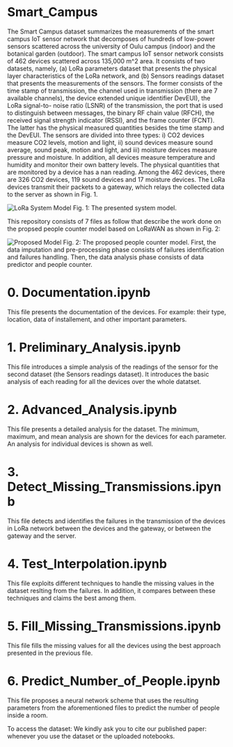 # Smart_Campus

The Smart Campus dataset summarizes the measurements of the smart campus IoT sensor network that decomposes of hundreds of low-power sensors scattered across the university of Oulu campus (indoor) and the botanical garden (outdoor). The smart campus IoT sensor network consists of 462 devices scattered across 135,000 m^2 area. It consists of two datasets, namely, (a) LoRa parameters dataset that presents the physical layer characteristics of the LoRa network, and (b) Sensors readings dataset that presents the measurements of the sensors. The former consists of the time stamp of transmission, the channel used in transmission (there are 7 available channels), the device extended unique identifier DevEUI), the LoRa signal-to- noise ratio (LSNR) of the transmission, the port that is used to distinguish between messages, the binary RF chain value (RFCH), the received signal strength indicator (RSSI), and the frame counter (FCNT). The latter has the physical measured quantities besides the time stamp and the DevEUI. The sensors are divided into three types: i) CO2 devices measure CO2 levels, motion and light, ii) sound devices measure sound average, sound peak, motion and light, and iii) moisture devices measure pressure and moisture. In addition, all devices measure temperature and humidity and monitor their own battery levels. The physical quantities that are monitored by a device has a nan reading. Among the 462 devices, there are 326 CO2 devices, 119 sound devices and 17 moisture devices. The LoRa devices transmit their packets to a gateway, which relays the collected data to the server as shown in Fig. 1.


![LoRa System Model](https://user-images.githubusercontent.com/45125543/228687821-c9808ae1-6b4d-4fc0-b2dd-89b2a236eddd.jpg)
Fig. 1: The presented system model.

This repository consists of 7 files as follow that describe the work done on the propsed people counter model based on LoRaWAN as shown in Fig. 2:


![Proposed Model](https://user-images.githubusercontent.com/45125543/228688438-d9aaa51f-88cd-42d8-9e0b-a5681861080e.jpg)
Fig. 2: The proposed people counter model. First, the data imputation and pre-processing phase consists of failures identification and failures handling. Then, the data analysis phase consists of data predictor and people counter.


# 0. Documentation.ipynb
This file presents the documentation of the devices. For example: their type, location, data of installement, and other important parameters.

# 1. Preliminary_Analysis.ipynb
This file introduces a simple analysis of the readings of the sensor for the second dataset (the Sensors readings dataset). It introduces the basic analysis of each reading for all the devices over the whole datatset.

# 2. Advanced_Analysis.ipynb
This file presents a detailed analysis for the dataset. The minimum, maximum, and mean analysis are shown for the devices for each parameter. An analysis for individual devices is shown as well.

# 3. Detect_Missing_Transmissions.ipynb
This file detects and identifies the failures in the transmission of the devices in LoRa network between the devices and the gateway, or between the gateway and the server.

# 4. Test_Interpolation.ipynb
This file exploits different techniques to handle the missing values in the dataset reslting from the failures. In addition, it compares between these techniques and claims the best among them.

# 5. Fill_Missing_Transmissions.ipynb
This file fills the missing values for all the devices using the best approach presented in the previous file.

# 6. Predict_Number_of_People.ipynb
This file proposes a neural network scheme that uses the resulting parameters from the aforementioned files to predict the number of people inside a room.

To access the dataset: 
We kindly ask you to cite our published paper: whenever you use the dataset or the uploaded notebooks.
